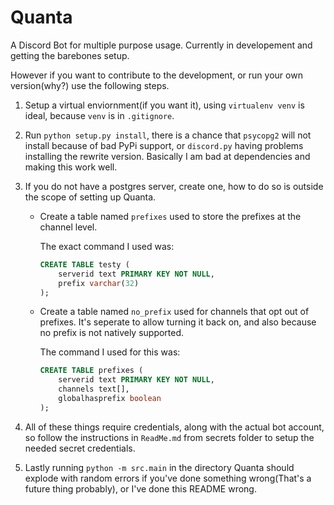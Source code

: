 Quanta
======

A Discord Bot for multiple purpose usage. Currently in developement and getting the barebones setup.

However if you want to contribute to the development, or run your own version(why?) use the following steps.

1. Setup a virtual enviornment(if you want it), using `virtualenv venv` is ideal, because `venv` is in `.gitignore`.

2. Run `python setup.py install`, there is a chance that `psycopg2` will not install because of bad PyPi support, or `discord.py` having problems installing the rewrite version. Basically I am bad at dependencies and making this work well.

3. If you do not have a postgres server, create one, how to do so is outside the scope of setting up Quanta.

    * Create a table named `prefixes` used to store the prefixes at the channel level.

        The exact command I used was:
        ```SQL
        CREATE TABLE testy (
            serverid text PRIMARY KEY NOT NULL,
            prefix varchar(32)
        );
        ```
    * Create a table named `no_prefix` used for channels that opt out of prefixes. It's seperate to allow turning it back on, and also because no prefix is not natively supported.

        The command I used for this was:
        ```SQL
        CREATE TABLE prefixes (
            serverid text PRIMARY KEY NOT NULL,
            channels text[],
            globalhasprefix boolean
        );
        ```

4. All of these things require credentials, along with the actual bot account, so follow the instructions in `ReadMe.md` from secrets folder to setup the needed secret credentials.

5. Lastly running `python -m src.main` in the directory Quanta should explode with random errors if you've done something wrong(That's a future thing probably), or I've done this README wrong.
